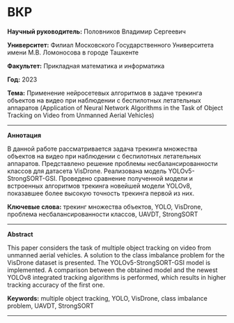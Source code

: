 # ВКР

**Научный руководитель:** Половников Владимир Сергеевич

**Университет:** Филиал Московского Государственного Университета имени М.В. Ломоносова в городе Ташкенте

**Факультет:** Прикладная математика и информатика

**Год:** 2023

**Тема:** Применение нейросетевых алгоритмов в задаче трекинга объектов на видео при наблюдении с беспилотных летательных аппаратов (Application of Neural Network Algorithms in the Task of Object Tracking on Video from Unmanned Aerial Vehicles)

---

**Аннотация**

В данной работе рассматривается задача трекинга множества объектов на видео при наблюдении с беспилотных летательных аппаратов. Представлено решение проблемы несбалансированности классов для датасета VisDrone. Реализована модель YOLOv5-StrongSORT-GSI. Проведено сравнение полученной модели и встроенных алгоритмов трекинга новейшей модели YOLOv8, показавшее более высокую точность трекинга первой из них.

**Ключевые слова:** трекинг множества объектов, YOLO, VisDrone, проблема несбалансированности классов, UAVDT, StrongSORT

---
    
**Abstract**

This paper considers the task of multiple object tracking on video from unmanned aerial vehicles. A solution to the class imbalance problem for the VisDrone dataset is presented. The YOLOv5-StrongSORT-GSI model is implemented. A comparison between the obtained model and the newest YOLOv8 integrated tracking algorithms is performed, which results in higher tracking accuracy of the first one.

**Keywords:** multiple object tracking, YOLO, VisDrone, class imbalance problem, UAVDT, StrongSORT

---
